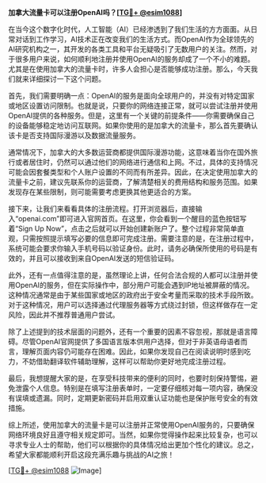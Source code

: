 **加拿大流量卡可以注册OpenAI吗？[[TG💪+ @esim1088](https://t.me/s/esim1088)]**

在当今这个数字化时代，人工智能（AI）已经渗透到了我们生活的方方面面。从日常对话到工作学习，AI技术正在改变我们的生活方式。而OpenAI作为全球领先的AI研究机构之一，其开发的各类工具和平台无疑吸引了无数用户的关注。然而，对于很多用户来说，如何顺利地注册并使用OpenAI的服务却成了一个不小的难题。尤其是在使用加拿大的流量卡时，许多人会担心是否能够成功注册。那么，今天我们就来详细探讨一下这个问题。

首先，我们需要明确一点：OpenAI的服务是面向全球用户的，并没有对特定国家或地区设置访问限制。也就是说，只要你的网络连接正常，就可以尝试注册并使用OpenAI提供的各种服务。但是，这里有一个关键的前提条件——你需要确保自己的设备能够稳定地访问互联网。如果你使用的是加拿大的流量卡，那么首先要确认该卡是否支持国际漫游以及数据流量服务。

通常情况下，加拿大的大多数运营商都提供国际漫游功能，这意味着当你在国外旅行或者居住时，仍然可以通过他们的网络进行通信和上网。不过，具体的支持情况可能会因套餐类型和个人账户设置的不同而有所差异。因此，在决定使用加拿大的流量卡之前，建议先联系你的运营商，了解清楚相关的费用结构和服务范围。如果发现存在某些限制，则可能需要考虑更换其他更适合的方案。

接下来，让我们来看看具体的注册流程。打开浏览器后，直接输入“openai.com”即可进入官网首页。在这里，你会看到一个醒目的蓝色按钮写着“Sign Up Now”，点击之后就可以开始创建新账户了。整个过程非常简单直观，只需按照提示填写必要的信息即可完成注册。需要注意的是，在注册过程中，系统可能会要求你输入手机号码以验证身份。此时，请务必确保所使用的号码是有效的，并且可以接收到来自OpenAI发送的短信验证码。

此外，还有一点值得注意的是，虽然理论上讲，任何合法合规的人都可以注册并使用OpenAI的服务，但在实际操作中，部分用户可能会遇到IP地址被屏蔽的情况。这种情况通常是由于某些国家或地区的政府出于安全考量而采取的技术手段所致。对于这种情况，用户可以选择通过代理服务器等方式绕过封锁，但这样做存在一定风险，因此并不推荐普通用户尝试。

除了上述提到的技术层面的问题外，还有一个重要的因素不容忽视，那就是语言障碍。尽管OpenAI官网提供了多国语言版本供用户选择，但对于非英语母语者而言，理解页面内容仍可能存在困难。因此，如果你发现自己在阅读说明时感到吃力，不妨借助翻译软件辅助理解，这样可以帮助你更好地完成注册过程。

最后，我想提醒大家的是，在享受科技带来的便利的同时，也要时刻保持警惕，避免泄露个人信息。特别是在填写注册表单时，一定要仔细核对每一项内容，确保没有误填或遗漏。同时，定期更新密码并启用双重认证功能也是保护账号安全的有效措施。

综上所述，使用加拿大的流量卡是可以注册并正常使用OpenAI服务的，只要确保网络环境良好且遵守相关规定即可。当然，如果你觉得操作起来比较复杂，也可以寻求专业人士的帮助，他们可以根据你的具体情况给出更加个性化的建议。总之，希望大家都能顺利开启这段充满乐趣与挑战的AI之旅！

[[TG💪+ @esim1088](https://t.me/s/esim1088) ![Image](https://i.postimg.cc/4NQfJmqS/Snipaste-2025-05-13-00-14-12.png)]